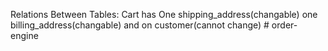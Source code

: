 Relations Between Tables:
    Cart has One shipping_address(changable) one billing_address(changable) and on customer(cannot change) # order-engine
